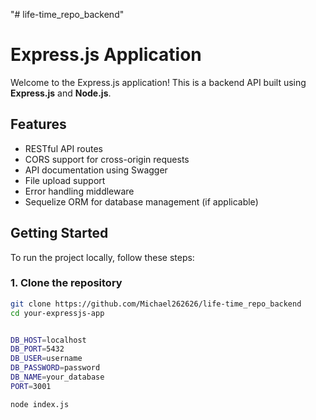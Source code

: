 "# life-time_repo_backend" 
# Express.js Application

Welcome to the Express.js application! This is a backend API built using **Express.js** and **Node.js**.

## Features
- RESTful API routes
- CORS support for cross-origin requests
- API documentation using Swagger
- File upload support
- Error handling middleware
- Sequelize ORM for database management (if applicable)

## Getting Started

To run the project locally, follow these steps:

### 1. Clone the repository

```bash
git clone https://github.com/Michael262626/life-time_repo_backend
cd your-expressjs-app


DB_HOST=localhost
DB_PORT=5432
DB_USER=username
DB_PASSWORD=password
DB_NAME=your_database
PORT=3001

node index.js
